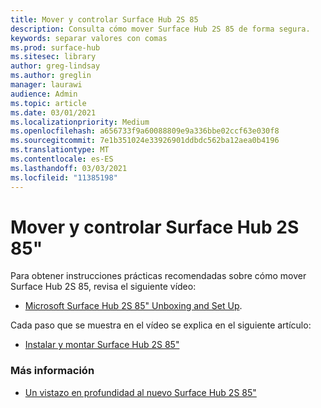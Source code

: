 ```yaml
---
title: Mover y controlar Surface Hub 2S 85
description: Consulta cómo mover Surface Hub 2S 85 de forma segura.
keywords: separar valores con comas
ms.prod: surface-hub
ms.sitesec: library
author: greg-lindsay
ms.author: greglin
manager: laurawi
audience: Admin
ms.topic: article
ms.date: 03/01/2021
ms.localizationpriority: Medium
ms.openlocfilehash: a656733f9a60088809e9a336bbe02ccf63e030f8
ms.sourcegitcommit: 7e1b351024e33926901ddbdc562ba12aea0b4196
ms.translationtype: MT
ms.contentlocale: es-ES
ms.lasthandoff: 03/03/2021
ms.locfileid: "11385198"
---
```

# <a name="moving-and-handling-surface-hub-2s-85"></a>Mover y controlar Surface Hub 2S 85"

Para obtener instrucciones prácticas recomendadas sobre cómo mover Surface Hub 2S 85, revisa el siguiente vídeo: 
- [Microsoft Surface Hub 2S 85" Unboxing and Set Up](https://www.microsoft.com/zh-cn/videoplayer/embed/RE4MRqV). 

Cada paso que se muestra en el vídeo se explica en el siguiente artículo:

- [Instalar y montar Surface Hub 2S 85"](surface-hub-2s-85-install-mount.md)

### <a name="learn-more"></a>Más información

- [Un vistazo en profundidad al nuevo Surface Hub 2S 85"](https://techcommunity.microsoft.com/t5/surface-it-pro-blog/inside-look-at-the-new-surface-hub-2s-85/ba-p/1721773)

